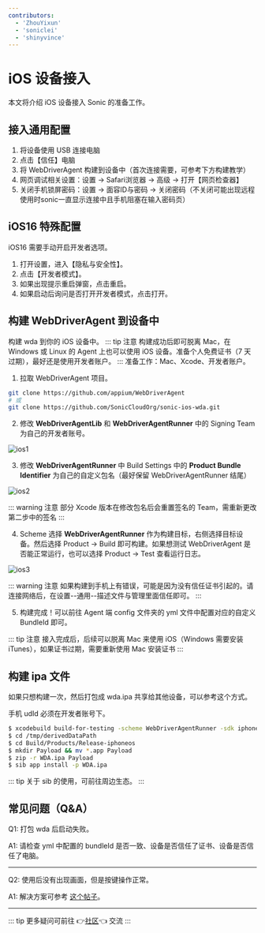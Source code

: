 ```yaml
---
contributors:
  - 'ZhouYixun'
  - 'soniclei'
  - 'shinyvince'
---
```


# iOS 设备接入

本文将介绍 iOS 设备接入 Sonic 的准备工作。

## 接入通用配置

1. 将设备使用 USB 连接电脑
2. 点击【信任】电脑
3. 将 WebDriverAgent 构建到设备中（首次连接需要，可参考下方构建教学）
4. 网页调试相关设置：设置 → Safari浏览器 → 高级 → 打开【网页检查器】
5. 关闭手机锁屏密码：设置 → 面容ID与密码 → 关闭密码（不关闭可能出现远程使用时sonic一直显示连接中且手机阻塞在输入密码页）

## iOS16 特殊配置

iOS16 需要手动开启开发者选项。

1. 打开设置，进入【隐私与安全性】。
2. 点击【开发者模式】。
3. 如果出现提示重启弹窗，点击重启。
4. 如果启动后询问是否打开开发者模式，点击打开。

## 构建 WebDriverAgent 到设备中

构建 wda 到你的 iOS 设备中。
::: tip 注意
构建成功后即可脱离 Mac，在 Windows 或 Linux 的 Agent 上也可以使用 iOS 设备。准备个人免费证书（7 天过期），最好还是使用开发者账户。
:::
准备工作：Mac、Xcode、开发者账户。

1. 拉取 WebDriverAgent 项目。

```bash
git clone https://github.com/appium/WebDriverAgent
# 或
git clone https://github.com/SonicCloudOrg/sonic-ios-wda.git
```

2. 修改 **WebDriverAgentLib** 和 **WebDriverAgentRunner** 中的 Signing Team 为自己的开发者账号。

![ios1](./images/ios1.png)

3. 修改 **WebDriverAgentRunner** 中 Build Settings 中的 **Product Bundle Identifier**
   为自己的自定义包名（最好保留 WebDriverAgentRunner 结尾）

![ios2](./images/ios2.png)

::: warning 注意
部分 Xcode 版本在修改包名后会重置签名的 Team，需重新更改第二步中的签名
:::

4. Scheme 选择 **WebDriverAgentRunner** 作为构建目标，右侧选择目标设备。然后选择 Product -> Build 即可构建。如果想测试
   WebDriverAgent 是否能正常运行，也可以选择 Product -> Test 查看运行日志。

![ios3](./images/ios3.png)

::: warning 注意
如果构建到手机上有错误，可能是因为没有信任证书引起的。请连接网络后，在设置--通用--描述文件与管理里面信任即可。
:::

5. 构建完成！可以前往 Agent 端 config 文件夹的 yml 文件中配置对应的自定义 BundleId 即可。

::: tip 注意
接入完成后，后续可以脱离 Mac 来使用 iOS（Windows 需要安装 iTunes），如果证书过期，需要重新使用 Mac 安装证书
:::

## 构建 ipa 文件

如果只想构建一次，然后打包成 wda.ipa 共享给其他设备，可以参考这个方式。

手机 udId 必须在开发者账号下。

```bash
$ xcodebuild build-for-testing -scheme WebDriverAgentRunner -sdk iphoneos -configuration Release -derivedDataPath /tmp/derivedDataPath
$ cd /tmp/derivedDataPath
$ cd Build/Products/Release-iphoneos
$ mkdir Payload && mv *.app Payload
$ zip -r WDA.ipa Payload
$ sib app install -p WDA.ipa
```

::: tip
关于 sib 的使用，可前往周边生态。
:::

## 常见问题（Q&A）

Q1: 打包 wda 后启动失败。

A1: 请检查 yml 中配置的 bundleId 是否一致、设备是否信任了证书、设备是否信任了电脑。

---

Q2: 使用后没有出现画面，但是按键操作正常。

A1: 解决方案可参考 [这个帖子](https://sonic-cloud.wiki/d/27-ios)。

---

::: tip
更多疑问可前往 👉[社区](https://discord.gg/c9ZD6jSyTE)👈 交流
:::
